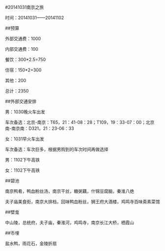 #20141031南京之旅

时间：20141031——20141102

##预算

外部交通费：1000

内部交通费：100

餐饮：300*2.5=750

住宿：150*2=300

其他：200

总计：2350

##外部交通安排

男：1030晚火车出发

车次备选：北京-南京：T65，21：41-08：28；T109，19：33-07：00；北京南-南京南：D321，21：23-06：33

女：1031早火车出发

车次备选：车次巨多，根据男购到的车次时间再做选择

男：1102下午高铁

女：1102下午高铁

##碧池

南京鸭肴，鸭血粉丝汤，南京干丝，糖粥藕，什锦豆腐脑，秦淮八绝

夫子庙美食街，南京大排档，回味鸭血粉丝，狮王府大酒楼，鸡鸣寺百味斋素菜馆

##壁龛

中山陵，总统府，夫子庙，秦淮河，鸡鸣寺，南京长江大桥，栖霞山

##币埋

盐水鸭，雨花石，金陵折扇